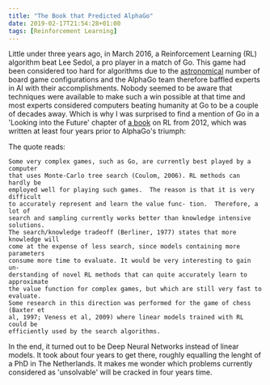 ```yaml
---
title: "The Book that Predicted AlphaGo"
date: 2019-02-17T21:54:28+01:00
tags: [Reinforcement Learning]
---
```


Little under three years ago, in March 2016, a Reinforcement Learning (RL) algorithm beat Lee
Sedol, a pro
player in a match of Go. This game had been considered too hard for algorithms due to the
[astronomical](https://en.wikipedia.org/wiki/Go_and_mathematics#Complexity_of_certain_Go_configurations)
number of board game configurations and the AlphaGo team therefore baffled experts in AI with their
accomplishments. Nobody seemed to be aware that techniques were available to make such a win
possible at that time and most experts considered computers beating humanity at Go to be a couple
of decades away. Which is why I was surprised to find a mention of Go in a
'Looking into the Future' chapter of [a
book](https://www.springer.com/us/book/9783642276446) on RL from 2012, which was
written at least four years prior to AlphaGo's triumph:

The quote reads:
```
Some very complex games, such as Go, are currently best played by a computer
that uses Monte-Carlo tree search (Coulom, 2006). RL methods can hardly be
employed well for playing such games.  The reason is that it is very difficult
to accurately represent and learn the value func- tion.  Therefore, a lot of
search and sampling currently works better than knowledge intensive solutions.
The search/knowledge tradeoff (Berliner, 1977) states that more knowledge will
come at the expense of less search, since models containing more parameters
consume more time to evaluate. It would be very interesting to gain un-
derstanding of novel RL methods that can quite accurately learn to approximate
the value function for complex games, but which are still very fast to evaluate.
Some research in this direction was performed for the game of chess (Baxter et
al, 1997; Veness et al, 2009) where linear models trained with RL could be
efficiently used by the search algorithms.
```

In the end, it turned out to be Deep Neural Networks instead of linear models. It took about four
years to get there, roughly equalling the lenght of a PhD in The Netherlands. It makes me wonder
which problems currently considered as 'unsolvable' will be cracked in four years time.
